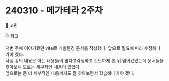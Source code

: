 # 240310 - 메가테라 2주차

🧐 고민





✋ 회고



저번 주에 이야기했던 vite로 개발환경 문서를 작성했다. 앞으로 필요에 따라 수정해나가야 겠다.\
사실 강의 내용은 아는 내용들이 많다고각생하고 간단하게 본 뒤 넘어갔었는데 문서들을 찾아보니 모르는 세부적인 내용이 있었다.\
앞으로는 좀 더 세부적인 내용까지도 잘 찾아보면서 학습해나가야 겠다.
